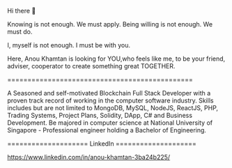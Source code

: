 Hi there 👋

Knowing is not enough. We must apply. Being willing is not enough. We must do.

I, myself is not enough. I must be with you.

Here, Anou Khamtan is looking for YOU,who feels like me, to be your friend, adviser, cooperator to create something great TOGETHER.

==============================================

A Seasoned and self-motivated Blockchain Full Stack Developer with a proven track record of working in the computer software industry.
Skills includes but are not limited to MongoDB, MySQL, NodeJS, ReactJS, PHP, Trading Systems, Project Plans, Solidity, DApp, C# and Business Development.
Be majored in computer science at National University of Singapore - Professional engineer holding a Bachelor of Engineering.

==================== LinkedIn ====================

https://www.linkedin.com/in/anou-khamtan-3ba24b225/
